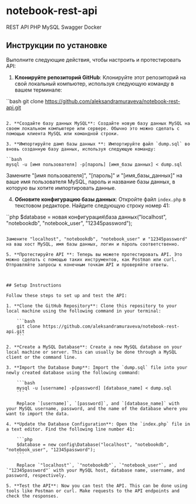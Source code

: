 # notebook-rest-api
 REST API PHP MySQL Swagger Docker

## Инструкции по установке

Выполните следующие действия, чтобы настроить и протестировать API:

1. **Клонируйте репозиторий GitHub**: Клонируйте этот репозиторий на свой локальный компьютер, используя следующую команду в вашем терминале:

``bash
git clone https://github.com/aleksandramuraveva/notebook-rest-api.git
```

2. **Создайте базу данных MySQL**: Создайте новую базу данных MySQL на своем локальном компьютере или сервере. Обычно это можно сделать с помощью клиента MySQL или командной строки.

3. **Импортируйте дамп базы данных **: Импортируйте файл `dump.sql` во вновь созданную базу данных, используя следующую команду:

``bash
mysql -u [имя пользователя] -p[пароль] [имя_базы данных] < dump.sql
```

Замените "[имя пользователя]", "[пароль]" и "[имя_базы_данных]" на ваше имя пользователя MySQL, пароль и название базы данных, в которую вы хотите импортировать данные.

4. **Обновите конфигурацию базы данных**: Откройте файл `index.php` в текстовом редакторе. Найдите следующую строку номер 41:

``php
$database = новая конфигурация\база данных("localhost", "notebookdb", "notebook_user", "12345password");
```

Замените "localhost", "notebookdb", "notebook_user" и "12345password" на ваш хост MySQL, имя базы данных, логин и пароль соответственно.

5. **Протестируйте API **: Теперь вы можете протестировать API. Это можно сделать с помощью таких инструментов, как Postman или curl. Отправляйте запросы к конечным точкам API и проверяйте ответы.



## Setup Instructions

Follow these steps to set up and test the API:

1. **Clone the GitHub Repository**: Clone this repository to your local machine using the following command in your terminal:

    ```bash
    git clone https://github.com/aleksandramuraveva/notebook-rest-api.git
    ```

2. **Create a MySQL Database**: Create a new MySQL database on your local machine or server. This can usually be done through a MySQL client or the command line.

3. **Import the Database Dump**: Import the `dump.sql` file into your newly created database using the following command:

    ```bash
    mysql -u [username] -p[password] [database_name] < dump.sql
    ```

    Replace `[username]`, `[password]`, and `[database_name]` with your MySQL username, password, and the name of the database where you want to import the data.

4. **Update the Database Configuration**: Open the `index.php` file in a text editor. Find the following line number 41:

    ```php
    $database = new config\Database("localhost", "notebookdb", "notebook_user", "12345password");
    ```

    Replace `"localhost"`, `"notebookdb"`, `"notebook_user"`, and `"12345password"` with your MySQL host, database name, username, and password, respectively.

5. **Test the API**: Now you can test the API. This can be done using tools like Postman or curl. Make requests to the API endpoints and check the responses.

